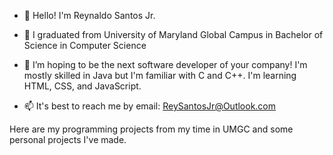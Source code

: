 - 👋 Hello! I'm Reynaldo Santos Jr.
- 🌱 I graduated from University of Maryland Global Campus in Bachelor of Science in Computer Science
- 💞️ I’m hoping to be the next software developer of your company!
  I'm mostly skilled in Java but I'm familiar with C and C++.
  I'm learning HTML, CSS, and JavaScript.

- 📫 It's best to reach me by email: ReySantosJr@Outlook.com


Here are my programming projects from my time in UMGC and some personal projects I've made.
